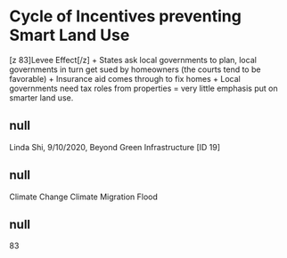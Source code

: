 # Cycle of Incentives preventing Smart Land Use

[z 83]Levee Effect[/z] +
States ask local governments to plan, local governments in turn get sued by homeowners (the courts tend to be favorable) +
Insurance aid comes through to fix homes + 
Local governments need tax roles from properties =
very little emphasis put on smarter land use. 

## null

Linda Shi, 9/10/2020, Beyond Green Infrastructure [ID 19]

## null

Climate Change
Climate Migration
Flood

## null

83
